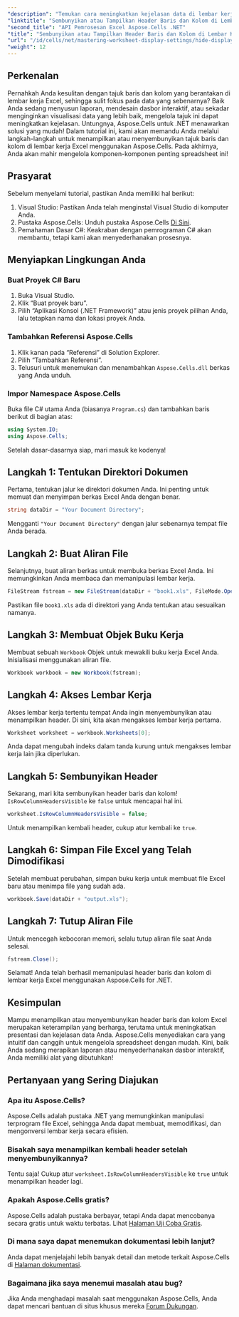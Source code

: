 ```yaml
---
"description": "Temukan cara meningkatkan kejelasan data di lembar kerja Excel Anda dengan menampilkan atau menyembunyikan tajuk baris dan kolom secara efektif menggunakan pustaka Aspose.Cells untuk .NET."
"linktitle": "Sembunyikan atau Tampilkan Header Baris dan Kolom di Lembar Kerja"
"second_title": "API Pemrosesan Excel Aspose.Cells .NET"
"title": "Sembunyikan atau Tampilkan Header Baris dan Kolom di Lembar Kerja"
"url": "/id/cells/net/mastering-worksheet-display-settings/hide-display-row-column-headers/"
"weight": 12
---
```


## Perkenalan

Pernahkah Anda kesulitan dengan tajuk baris dan kolom yang berantakan di lembar kerja Excel, sehingga sulit fokus pada data yang sebenarnya? Baik Anda sedang menyusun laporan, mendesain dasbor interaktif, atau sekadar menginginkan visualisasi data yang lebih baik, mengelola tajuk ini dapat meningkatkan kejelasan. Untungnya, Aspose.Cells untuk .NET menawarkan solusi yang mudah! Dalam tutorial ini, kami akan memandu Anda melalui langkah-langkah untuk menampilkan atau menyembunyikan tajuk baris dan kolom di lembar kerja Excel menggunakan Aspose.Cells. Pada akhirnya, Anda akan mahir mengelola komponen-komponen penting spreadsheet ini!

## Prasyarat

Sebelum menyelami tutorial, pastikan Anda memiliki hal berikut:

1. Visual Studio: Pastikan Anda telah menginstal Visual Studio di komputer Anda.
2. Pustaka Aspose.Cells: Unduh pustaka Aspose.Cells [Di Sini](https://releases.aspose.com/cells/net/).
3. Pemahaman Dasar C#: Keakraban dengan pemrograman C# akan membantu, tetapi kami akan menyederhanakan prosesnya.

## Menyiapkan Lingkungan Anda

### Buat Proyek C# Baru

1. Buka Visual Studio.
2. Klik “Buat proyek baru”.
3. Pilih “Aplikasi Konsol (.NET Framework)” atau jenis proyek pilihan Anda, lalu tetapkan nama dan lokasi proyek Anda.

### Tambahkan Referensi Aspose.Cells

1. Klik kanan pada “Referensi” di Solution Explorer.
2. Pilih “Tambahkan Referensi”.
3. Telusuri untuk menemukan dan menambahkan `Aspose.Cells.dll` berkas yang Anda unduh.

### Impor Namespace Aspose.Cells

Buka file C# utama Anda (biasanya `Program.cs`) dan tambahkan baris berikut di bagian atas:

```csharp
using System.IO;
using Aspose.Cells;
```

Setelah dasar-dasarnya siap, mari masuk ke kodenya!

## Langkah 1: Tentukan Direktori Dokumen

Pertama, tentukan jalur ke direktori dokumen Anda. Ini penting untuk memuat dan menyimpan berkas Excel Anda dengan benar.

```csharp
string dataDir = "Your Document Directory";
```

Mengganti `"Your Document Directory"` dengan jalur sebenarnya tempat file Anda berada.

## Langkah 2: Buat Aliran File

Selanjutnya, buat aliran berkas untuk membuka berkas Excel Anda. Ini memungkinkan Anda membaca dan memanipulasi lembar kerja.

```csharp
FileStream fstream = new FileStream(dataDir + "book1.xls", FileMode.Open);
```

Pastikan file `book1.xls` ada di direktori yang Anda tentukan atau sesuaikan namanya.

## Langkah 3: Membuat Objek Buku Kerja

Membuat sebuah `Workbook` Objek untuk mewakili buku kerja Excel Anda. Inisialisasi menggunakan aliran file.

```csharp
Workbook workbook = new Workbook(fstream);
```

## Langkah 4: Akses Lembar Kerja

Akses lembar kerja tertentu tempat Anda ingin menyembunyikan atau menampilkan header. Di sini, kita akan mengakses lembar kerja pertama.

```csharp
Worksheet worksheet = workbook.Worksheets[0];
```

Anda dapat mengubah indeks dalam tanda kurung untuk mengakses lembar kerja lain jika diperlukan.

## Langkah 5: Sembunyikan Header

Sekarang, mari kita sembunyikan header baris dan kolom! `IsRowColumnHeadersVisible` ke `false` untuk mencapai hal ini.

```csharp
worksheet.IsRowColumnHeadersVisible = false;
```

Untuk menampilkan kembali header, cukup atur kembali ke `true`.

## Langkah 6: Simpan File Excel yang Telah Dimodifikasi

Setelah membuat perubahan, simpan buku kerja untuk membuat file Excel baru atau menimpa file yang sudah ada.

```csharp
workbook.Save(dataDir + "output.xls");
```

## Langkah 7: Tutup Aliran File

Untuk mencegah kebocoran memori, selalu tutup aliran file saat Anda selesai.

```csharp
fstream.Close();
```

Selamat! Anda telah berhasil memanipulasi header baris dan kolom di lembar kerja Excel menggunakan Aspose.Cells for .NET.

## Kesimpulan

Mampu menampilkan atau menyembunyikan header baris dan kolom Excel merupakan keterampilan yang berharga, terutama untuk meningkatkan presentasi dan kejelasan data Anda. Aspose.Cells menyediakan cara yang intuitif dan canggih untuk mengelola spreadsheet dengan mudah. Kini, baik Anda sedang merapikan laporan atau menyederhanakan dasbor interaktif, Anda memiliki alat yang dibutuhkan!

## Pertanyaan yang Sering Diajukan

### Apa itu Aspose.Cells?
Aspose.Cells adalah pustaka .NET yang memungkinkan manipulasi terprogram file Excel, sehingga Anda dapat membuat, memodifikasi, dan mengonversi lembar kerja secara efisien.

### Bisakah saya menampilkan kembali header setelah menyembunyikannya?
Tentu saja! Cukup atur `worksheet.IsRowColumnHeadersVisible` ke `true` untuk menampilkan header lagi.

### Apakah Aspose.Cells gratis?
Aspose.Cells adalah pustaka berbayar, tetapi Anda dapat mencobanya secara gratis untuk waktu terbatas. Lihat [Halaman Uji Coba Gratis](https://releases.aspose.com/).

### Di mana saya dapat menemukan dokumentasi lebih lanjut?
Anda dapat menjelajahi lebih banyak detail dan metode terkait Aspose.Cells di [Halaman dokumentasi](https://reference.aspose.com/cells/net/).

### Bagaimana jika saya menemui masalah atau bug?
Jika Anda menghadapi masalah saat menggunakan Aspose.Cells, Anda dapat mencari bantuan di situs khusus mereka [Forum Dukungan](https://forum.aspose.com/c/cells/9).